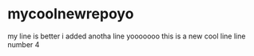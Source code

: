 # mycoolnewrepoyo
my line is better
i added anotha line yooooooo
this is a new cool line
line number 4
